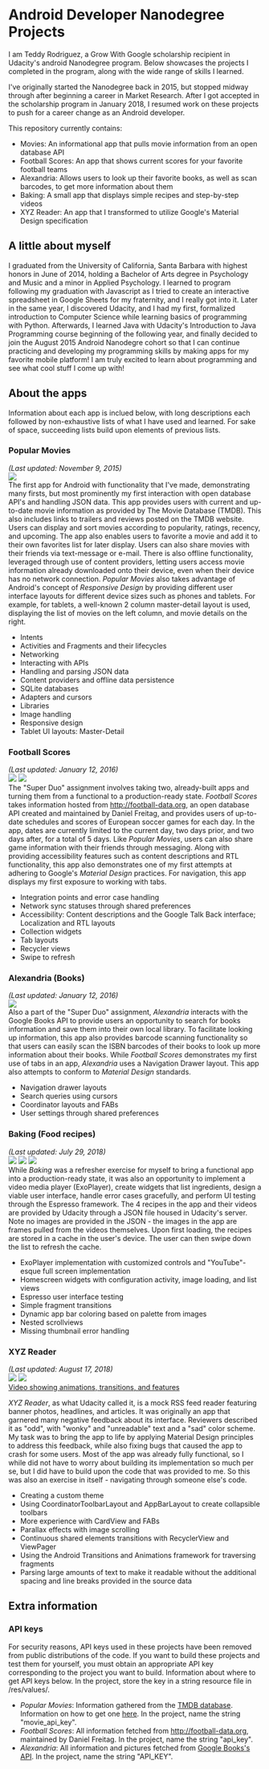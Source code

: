 # Android Developer Nanodegree Projects
I am Teddy Rodriguez, a Grow With Google scholarship recipient in Udacity's android Nanodegree program. Below showcases the projects I completed in the program, along with the wide range of skills I learned.

I've originally started the Nanodegree back in 2015, but stopped midway through after beginning a career in Market Research. After I got accepted in the scholarship program in January 2018, I resumed work on these projects to push for a career change as an Android developer.

This repository currently contains:
<ul>
	<li>Movies: An informational app that pulls movie information from an open database API</li>
	<li>Football Scores: An app that shows current scores for your favorite football teams</li>
	<li>Alexandria: Allows users to look up their favorite books, as well as scan barcodes, to get more information about them
<!-- 		<li>Jokes: Integrates a Java library and Google Cloud Endpoints to provide jokes to the user</li>
-->		<li>Baking: A small app that displays simple recipes and step-by-step videos</li>
<li>XYZ Reader: An app that I transformed to utilize Google's Material Design specification</li>
</ul>

## A little about myself
I graduated from the University of California, Santa Barbara with highest honors in June of 2014, holding a Bachelor of Arts degree in Psychology and Music and a minor in Applied Psychology. I learned to program following my graduation with Javascript as I tried to create an interactive spreadsheet in Google Sheets for my fraternity, and I really got into it. Later in the same year, I discovered Udacity, and I had my first, formalized introduction to Computer Science while learning basics of programming with Python. Afterwards, I learned Java with Udacity's Introduction to Java Programming course beginning of the following year, and finally decided to join the August 2015 Android Nanodegre cohort so that I can continue practicing and developing my programming skills by making apps for my favorite mobile platform! I am truly excited to learn about programming and see what cool stuff I come up with!

## About the apps
Information about each app is inclued below, with long descriptions each followed by non-exhaustive lists of what I have used and learned. For sake of space, succeeding lists build upon elements of previous lists.
<p/>

### Popular Movies
<em>(Last updated: November 9, 2015)</em><br>
<img src="https://github.com/TROD-123/android-nanodegree/blob/master/website/images/screenshot_movies-tablet-portrait.png"/><br>
The first app for Android with functionality that I've made, demonstrating many firsts, but most prominently my first interaction with open database API's and handling JSON data. This app provides users with current and up-to-date movie information as provided by The Movie Database (TMDB). This also includes links to trailers and reviews posted on the TMDB website. Users can display and sort movies according to popularity, ratings, recency, and upcoming. The app also enables users to favorite a movie and add it to their own favorites list for later display. Users can also share movies with their friends via text-message or e-mail. There is also offline functionality, leveraged through use of content providers, letting users access movie information already downloaded onto their device, even when their device has no network connection. <em>Popular Movies</em> also takes advantage of Android's concept of <em>Responsive Design</em> by providing different user interface layouts for different device sizes such as phones and tablets. For example, for tablets, a well-known 2 column master-detail layout is used, displaying the list of movies on the left column, and movie details on the right.
<ul>
	<li>Intents</li>
	<li>Activities and Fragments and their lifecycles</li>
	<li>Networking</li>
	<li>Interacting with APIs</li>
	<li>Handling and parsing JSON data</li>
	<li>Content providers and offline data persistence</li>
	<li>SQLite databases</li>
	<li>Adapters and cursors</li>
	<li>Libraries</li>
	<li>Image handling</li>
	<li>Responsive design</li>
	<li>Tablet UI layouts: Master-Detail</li>
</ul>
<p/>

### Football Scores
<em>(Last updated: January 12, 2016)</em><br>
<img src="https://github.com/TROD-123/android-nanodegree/blob/master/website/images/screenshot_footballscores-tablet-portrait.png"/>
<img src="https://github.com/TROD-123/android-nanodegree/blob/master/website/images/screenshot_books-phone-portrait.png"/><br>
The "Super Duo" assignment involves taking two, already-built apps and turning them from a functional to a production-ready state. <em>Football Scores</em> takes information hosted from http://football-data.org, an open database API created and maintained by Daniel Freitag, and provides users of up-to-date schedules and scores of European soccer games for each day. In the app, dates are currently limited to the current day, two days prior, and two days after, for a total of 5 days. Like <em>Popular Movies</em>, users can also share game information with their friends through messaging. Along with providing accessibility features such as content descriptions and RTL functionality, this app also demonstrates one of my first attempts at adhering to Google's <em>Material Design</em> practices. For navigation, this app displays my first exposure to working with tabs.
<ul>
	<li>Integration points and error case handling</li>
	<li>Network sync statuses through shared preferences</li>
	<li>Accessibility: Content descriptions and the Google Talk Back interface; Localization and RTL layouts</li>
	<li>Collection widgets</li>
	<li>Tab layouts</li>
	<li>Recycler views</li>
	<li>Swipe to refresh</li>
</ul>
<p/>

### Alexandria (Books)
<em>(Last updated: January 12, 2016)</em><br>
<img src="https://github.com/TROD-123/android-nanodegree/blob/master/website/images/screenshot_books-tablet-landscape.png"/><br>
Also a part of the "Super Duo" assignment, <em>Alexandria</em> interacts with the Google Books API to provide users an opportunity to search for books information and save them into their own local library. To facilitate looking up information, this app also provides barcode scanning functionality so that users can easily scan the ISBN barcodes of their books to look up more information about their books. While <em>Football Scores</em> demonstrates my first use of tabs in an app, <em>Alexandria</em> uses a Navigation Drawer layout. This app also attempts to conform to <em>Material Design</em> standards.
<ul>
	<li>Navigation drawer layouts</li>
	<li>Search queries using cursors</li>
	<li>Coordinator layouts and FABs</li>
	<li>User settings through shared preferences</li>
</ul>
</p>

### Baking (Food recipes)
<em>(Last updated: July 29, 2018)</em><br>
<img src="https://github.com/TROD-123/android-nanodegree/blob/master/website/images/screenshot_baking_list-phone-portrait.png"/>
<img src="https://github.com/TROD-123/android-nanodegree/blob/master/website/images/screenshot_baking_step-tablet-landscape.png"/>
<img src="https://github.com/TROD-123/android-nanodegree/blob/master/website/images/screenshot_baking_widget-tablet-landscape.png"/><br>
While <em>Baking</em> was a refresher exercise for myself to bring a functional app into a production-ready state, it was also an opportunity to implement a video media player (ExoPlayer), create widgets that list ingredients, design a viable user interface, handle error cases gracefully, and perform UI testing through the Espresso framework. The 4 recipes in the app and their videos are provided by Udacity through a JSON file housed in Udacity's server. Note no images are provided in the JSON - the images in the app are frames pulled from the videos themselves. Upon first loading, the recipes are stored in a cache in the user's device. The user can then swipe down the list to refresh the cache.
<ul>
	<li>ExoPlayer implementation with customized controls and "YouTube"-esque full screen implementation</li>
	<li>Homescreen widgets with configuration activity, image loading, and list views</li>
	<li>Espresso user interface testing</li>
	<li>Simple fragment transitions</li>
	<li>Dynamic app bar coloring based on palette from images</li>
	<li>Nested scrollviews</li>
	<li>Missing thumbnail error handling</li>
</ul>
</p>

### XYZ Reader
<em>(Last updated: August 17, 2018)</em><br>
<img src="https://github.com/TROD-123/android-nanodegree/blob/master/website/images/screenshot_xyz_list-phone-portrait.png"/>
<img src="https://github.com/TROD-123/android-nanodegree/blob/master/website/images/screenshot_xyz_detail-tablet-landscape.png"/>
<br>
<a href="https://github.com/TROD-123/android-nanodegree/blob/master/website/images/video_xyz_animations-phone_compressed.mp4">Video showing animations, transitions, and features</a>
</p>
<em>XYZ Reader</em>, as what Udacity called it, is a mock RSS feed reader featuring banner photos, headlines, and articles. It was originally an app that garnered many negative feedback about its interface. Reviewers described it as "odd", with "wonky" and "unreadable" text and a "sad" color scheme. My task was to bring the app to life by applying Material Design principles to address this feedback, while also fixing bugs that caused the app to crash for some users. Most of the app was already fully functional, so I while did not have to worry about building its implementation so much per se, but I did have to build upon the code that was provided to me. So this was also an exercise in itself - navigating through someone else's code.
<ul>
	<li>Creating a custom theme</li>
	<li>Using CoordinatorToolbarLayout and AppBarLayout to create collapsible toolbars</li>
	<li>More experience with CardView and FABs</li>
	<li>Parallax effects with image scrolling</li>
	<li>Continuous shared elements transitions with RecyclerView and ViewPager</li>
	<li>Using the Android Transitions and Animations framework for traversing fragments</li>
	<li>Parsing large amounts of text to make it readable without the additional spacing and line breaks provided in the source data</li>
</ul>


## Extra information
### API keys
For security reasons, API keys used in these projects have been removed from public distributions of the code. If you want to build these projects and test them for yourself, you must obtain an appropriate API key corresponding to the project you want to build. Information about where to get API keys below. In the project, store the key in a string resource file in /res/values/.
<ul>
	<li><em>Popular Movies</em>: Information gathered from the <a href="https://www.themoviedb.org/?language=en">TMDB database</a>. Information on how to get one <a href="https://www.themoviedb.org/documentation/api">here</a>. In the project, name the string "movie_api_key".</li>
	<li><em>Football Scores</em>: All information fetched from <a href="http://football-data.org">http://football-data.org</a>, maintained by Daniel Freitag. In the project, name the string "api_key".</li>
	<li><em>Alexandria</em>: All information and pictures fetched from <a href="https://developers.google.com/books/?hl=en">Google Books's API</a>. In the project, name the string "API_KEY".</li>
</ul>
